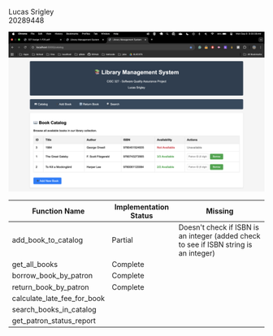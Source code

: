 Lucas Srigley\
20289448

![Banner](./banner_screenshot.png)


| Function Name                     | Implementation Status |   Missing    |
|-----------------------------------|-----------------------|--------------|
| add_book_to_catalog               |    Partial            |   Doesn't check if ISBN is an integer (added check to see if ISBN string is an integer)          |
| get_all_books             |         Complete              |              |
| borrow_book_by_patron             |      Complete                 |          |
| return_book_by_patron             |      Complete                 |               |
| calculate_late_fee_for_book       |                      |              |
| search_books_in_catalog           |                       |              |
| get_patron_status_report          |                       |   